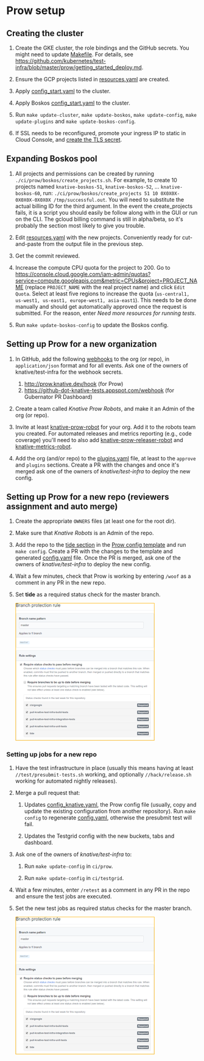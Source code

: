 # Prow setup

## Creating the cluster

1. Create the GKE cluster, the role bindings and the GitHub secrets. You might
   need to update [Makefile](./prow/Makefile). For details, see
   <https://github.com/kubernetes/test-infra/blob/master/prow/getting_started_deploy.md>.

1. Ensure the GCP projects listed in
   [resources.yaml](./prow/boskos/resources.yaml) are created.

1. Apply [config_start.yaml](./prow/config_start.yaml) to the cluster.

1. Apply Boskos [config_start.yaml](./prow/boskos/config_start.yaml) to the
   cluster.

1. Run `make update-cluster`, `make update-boskos`, `make update-config`,
   `make update-plugins` and `make update-boskos-config`.

1. If SSL needs to be reconfigured, promote your ingress IP to static in Cloud
   Console, and
   [create the TLS secret](https://kubernetes.io/docs/concepts/services-networking/ingress/#tls).

## Expanding Boskos pool

1. All projects and permissions can be created by running `./ci/prow/boskos/create_projects.sh`.
   For example, to create 10 projects named `knative-boskos-51`,
   `knative-boskos-52`, ... `knative-boskos-60`, run:
   `./ci/prow/boskos/create_projects 51 10 0X0X0X-0X0X0X-0X0X0X /tmp/successful.out`.
   You will need to substitute the actual billing ID for the third argument.
   In the event the create_projects fails, it is a script you should easily be
   follow along with in the GUI or run on the CLI. The gcloud billing command is
   still in alpha/beta, so it's probably the section most likely to give you
   trouble.

1. Edit [resources.yaml](./prow/boskos/resources.yaml) with the new projects.
   Conveniently ready for cut-and-paste from the output file in the previous
   step.

1. Get the commit reviewed.

1. Increase the compute CPU quota for the project to 200. Go to
   <https://console.cloud.google.com/iam-admin/quotas?service=compute.googleapis.com&metric=CPUs&project=PROJECT_NAME>
   (replace `PROJECT_NAME` with the real project name) and click `Edit Quota`.
   Select at least five regions to increase the quota
   (`us-central1, us-west1, us-east1, europe-west1, asia-east1`). This needs
   to be done manually and should get automatically approved once the request
   is submitted. For the reason, enter _Need more resources for running tests_.

1. Run `make update-boskos-config` to update the Boskos config.

## Setting up Prow for a new organization

1. In GitHub, add the following
   [webhooks](https://developer.github.com/webhooks/) to the org (or repo), in
   `application/json` format and for all events. Ask one of the owners of
   knative/test-infra for the webhook secrets.

   1. <http://prow.knative.dev/hook> (for Prow)
   1. <https://github-dot-knative-tests.appspot.com/webhook> (for Gubernator PR
      Dashboard)

1. Create a team called _Knative Prow Robots_, and make it an Admin of the org
   (or repo).

1. Invite at least [knative-prow-robot](https://github.com/knative-prow-robot)
   for your org. Add it to the robots team you created. For automated releases
   and metrics reporting (e.g., code coverage) you'll need to also add
   [knative-prow-releaser-robot](https://github.com/knative-prow-releaser-robot)
   and [knative-metrics-robot](https://github.com/knative-metrics-robot).

1. Add the org (and/or repo) to the [plugins.yaml](./prow/plugins.yaml) file, at
   least to the `approve` and `plugins` sections. Create a PR with the changes
   and once it's merged ask one of the owners of _knative/test-infra_ to deploy
   the new config.

## Setting up Prow for a new repo (reviewers assignment and auto merge)

1. Create the appropriate `OWNERS` files (at least one for the root dir).

1. Make sure that _Knative Robots_ is an Admin of the repo.

1. Add the repo to the
   [tide section](https://github.com/knative/test-infra/blob/b2cd02e6836ea2744ad838522b9eaf46385990f7/ci/prow/templates/prow_config_header.yaml#L72)
   in the [Prow config template](./prow/templates/prow_config_header.yaml) and
   run `make config`. Create a PR with the changes to the template and generated
   [config.yaml](./prow/config.yaml) file. Once the PR is merged, ask one of the
   owners of _knative/test-infra_ to deploy the new config.

1. Wait a few minutes, check that Prow is working by entering `/woof` as a
   comment in any PR in the new repo.

1. Set **tide** as a required status check for the master branch.

   ![Branch Checks](branch_checks.png)

### Setting up jobs for a new repo

1. Have the test infrastructure in place (usually this means having at least
   `//test/presubmit-tests.sh` working, and optionally `//hack/release.sh`
   working for automated nightly releases).

1. Merge a pull request that:

   1. Updates [config_knative.yaml](./prow/config_knative.yaml), the Prow config
      file (usually, copy and update the existing configuration from another
      repository). Run `make config` to regenerate
      [config.yaml](./prow/config.yaml), otherwise the presubmit test will fail.

   1. Updates the Testgrid config with the new buckets, tabs and dashboard.

1. Ask one of the owners of _knative/test-infra_ to:

   1. Run `make update-config` in `ci/prow`.

   1. Run `make update-config` in `ci/testgrid`.

1. Wait a few minutes, enter `/retest` as a comment in any PR in the repo and
   ensure the test jobs are executed.

1. Set the new test jobs as required status checks for the master branch.

   ![Branch Checks](branch_checks.png)

